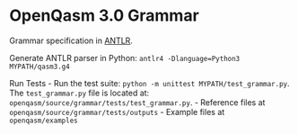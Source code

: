 # OpenQasm 3.0 Grammar

Grammar specification in [ANTLR](https://www.antlr.org/).

Generate ANTLR parser in Python: `antlr4 -Dlanguage=Python3 MYPATH/qasm3.g4`

Run Tests
    - Run the test suite: `python -m unittest MYPATH/test_grammar.py`. The `test_grammar.py` file is
    located at: `openqasm/source/grammar/tests/test_grammar.py`.
    - Reference files at `openqasm/source/grammar/tests/outputs`
    - Example files at `openqasm/examples`
